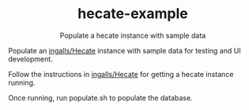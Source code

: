 <h1 align='center'>hecate-example</h1>

<p align=center>Populate a hecate instance with sample data</p>

Populate an [ingalls/Hecate](https://github.com/ingalls/hecate) instance with sample data for testing and UI development.

Follow the instructions in [ingalls/Hecate](https://github.com/ingalls/hecate) for getting a hecate instance running.

Once running, run populate.sh to populate the database.
